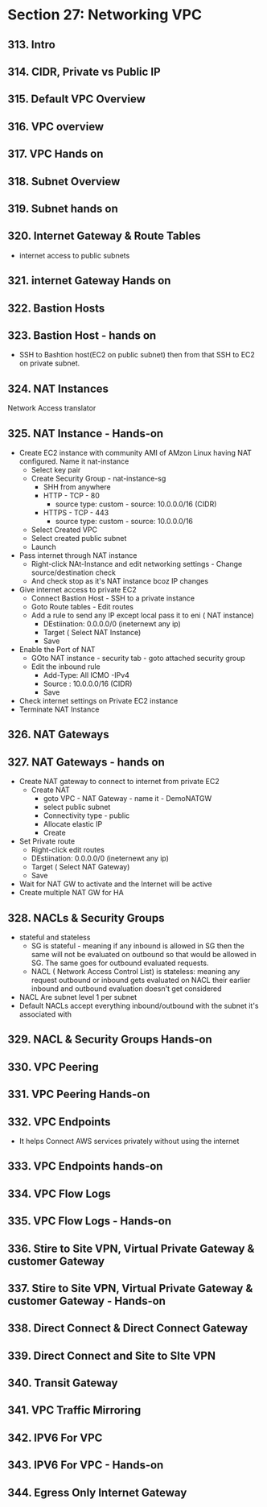 # Section 27: Networking VPC
## 313. Intro
## 314. CIDR, Private vs Public IP
## 315. Default VPC Overview
## 316. VPC overview
## 317. VPC Hands on
## 318. Subnet Overview
## 319. Subnet hands on 
## 320. Internet Gateway & Route Tables 
- internet access to public subnets
## 321. internet Gateway Hands on
## 322. Bastion Hosts
## 323. Bastion Host - hands on 
- SSH to Bashtion host(EC2 on public subnet) then from that SSH to EC2 on private subnet.
## 324. NAT Instances
Network Access translator
## 325. NAT Instance - Hands-on
- Create EC2 instance with community AMI of AMzon Linux having NAT configured. Name it nat-instance
  - Select key pair
  - Create Security Group - nat-instance-sg
    - SHH from anywhere
    - HTTP - TCP - 80
      - source type: custom - source: 10.0.0.0/16 (CIDR)
    - HTTPS - TCP - 443
      - source type: custom - source: 10.0.0.0/16
  - Select Created VPC
  - Select created public subnet
  - Launch
- Pass internet through NAT instance
  - Right-click NAt-Instance and edit networking settings - Change source/destination check
  - And check stop as it's NAT instance bcoz IP changes
- Give internet access to private EC2
  - Connect Bastion Host - SSH to a private instance
  - Goto Route tables - Edit routes
  - Add a rule to send any  IP except local pass it to eni ( NAT instance)
    - DEstiination: 0.0.0.0/0 (ineternewt any ip)
    - Target ( Select NAT Instance)
    - Save
- Enable the Port of NAT
  - GOto NAT instance - security tab - goto attached security group 
  - Edit the inbound rule
    - Add-Type: All ICMO -IPv4
    - Source : 10.0.0.0/16 (CIDR)
    - Save 
 - Check internet settings on Private EC2 instance
- Terminate NAT Instance
## 326. NAT Gateways
## 327. NAT Gateways - hands on
- Create NAT gateway to connect to internet from private EC2
  - Create NAT 
    - goto VPC - NAT Gateway - name it - DemoNATGW
    - select public subnet 
    - Connectivity type - public
    - Allocate elastic IP
    - Create
- Set Private route
  - Right-click edit routes
  - DEstiination: 0.0.0.0/0 (ineternewt any ip)
  - Target ( Select NAT Gateway)
  - Save
- Wait for NAT GW to activate and the Internet will be active
- Create multiple NAT GW for HA
## 328. NACLs & Security Groups
- stateful and stateless
  - SG is stateful - meaning if any inbound  is allowed in SG then the same will not be evaluated on outbound so that would be allowed  in SG. The same goes for outbound evaluated requests.  
  - NACL ( Network Access Control List) is stateless: meaning any request outbound or inbound gets evaluated on NACL their earlier inbound and outbound evaluation doesn't get considered 
- NACL Are subnet level 1 per subnet 
- Default NACLs accept everything inbound/outbound with the subnet it's associated with
## 329. NACL & Security Groups Hands-on
## 330. VPC Peering
## 331. VPC Peering Hands-on
## 332. VPC Endpoints
- It helps Connect AWS services privately without using the internet 
## 333. VPC Endpoints hands-on
## 334. VPC Flow Logs
## 335. VPC Flow Logs - Hands-on
## 336. Stire to Site VPN, Virtual Private Gateway & customer Gateway 
## 337. Stire to Site VPN, Virtual Private Gateway & customer Gateway - Hands-on
## 338. Direct Connect & Direct Connect Gateway
## 339. Direct Connect and Site to SIte VPN
## 340. Transit Gateway
## 341. VPC Traffic Mirroring
## 342. IPV6 For VPC
## 343. IPV6 For VPC - Hands-on
## 344. Egress Only Internet Gateway


